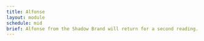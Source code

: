 ```yaml
---
title: Alfonse
layout: module
schedule: mid
brief: Alfonse from the Shadow Brand will return for a second reading.  If the reading goes well, Alfonse pays at least double and leaves happily.  If the reading does not go well, he pays double and plans to send another to show his displeasure.
---
```

